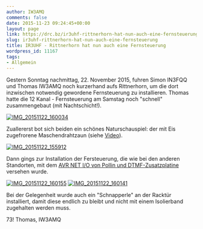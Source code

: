 ```yaml
---
author: IW3AMQ
comments: false
date: 2015-11-23 09:24:45+00:00
layout: page
link: https://drc.bz/ir3uhf-rittnerhorn-hat-nun-auch-eine-fernsteuerung/
slug: ir3uhf-rittnerhorn-hat-nun-auch-eine-fernsteuerung
title: IR3UHF - Rittnerhorn hat nun auch eine Fernsteuerung
wordpress_id: 11167
tags:
- Allgemein
---
```


Gestern Sonntag nachmittag, 22. November 2015, fuhren Simon IN3FQQ und Thomas IW3AMQ noch kurzerhand aufs Rittnerhorn, um die dort inzwischen notwendig gewordene Fernsteuerung zu installieren. Thomas hatte die 12 Kanal - Fernsteuerung am Samstag noch "schnell" zusammengebaut (mit Nachtschicht!).

[![IMG_20151122_160034](https://drc.bz/wp-content/uploads/2015/11/IMG_20151122_160034-1024x614.jpg)](https://drc.bz/wp-content/uploads/2015/11/IMG_20151122_160034.jpg)

Zuallererst bot sich beiden ein schönes Naturschauspiel: der mit Eis zugefrorene Maschendrahtzaun (siehe [Video](https://drc.bz/wp-content/uploads/2015/11/VID_20151122_155931.avi)).

[![IMG_20151122_155912](https://drc.bz/wp-content/uploads/2015/11/IMG_20151122_155912-1024x614.jpg)](https://drc.bz/wp-content/uploads/2015/11/IMG_20151122_155912.jpg)

Dann gings zur Installation der Fersteuerung, die wie bei den anderen Standorten, mit dem [AVR NET I/O von Pollin und DTMF-Zusatzplatine](https://drc.bz/interessante-links/bastelecke-umbau-und-eigenbau/analog-digitaltechnik/dtmf-und-lanhamnet-fernsteuerung/) versehen wurde.

[![IMG_20151122_160155](https://drc.bz/wp-content/uploads/2015/11/IMG_20151122_160155-1024x614.jpg)](https://drc.bz/wp-content/uploads/2015/11/IMG_20151122_160155.jpg) [![IMG_20151122_160141](https://drc.bz/wp-content/uploads/2015/11/IMG_20151122_160141-1024x614.jpg)](https://drc.bz/wp-content/uploads/2015/11/IMG_20151122_160141.jpg)

Bei der Gelegenheit wurde auch ein "Schnapperle" an der Racktür installiert, damit diese endlich zu bleibt und nicht mit einem Isolierband zugehalten werden muss.

73! Thomas, IW3AMQ
